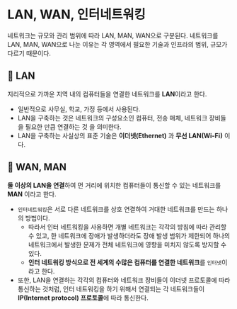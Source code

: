 # LAN, WAN, 인터네트워킹

네트워크는 규모와 관리 범위에 따라 LAN, MAN, WAN으로 구분된다. 네트워크를 LAN, MAN, WAN으로 나눈 이유는 각 영역에서 필요한 기술과 인프라의 범위, 규모가 다르기 때문이다.

## 💬 LAN

지리적으로 가까운 지역 내의 컴퓨터들을 연결한 네트워크를 **LAN**이라고 한다. 

- 일반적으로 사무실, 학교, 가정 등에서 사용된다.
- LAN을 구축하는 것은 네트워크의 구성요소인 컴퓨터, 전송 매체, 네트워크 장비들을 필요한 만큼 연결하는 것
을 의미한다.
- LAN을 구축하는 사실상의 표준 기술은 **이더넷(Ethernet)** 과 **무선 LAN(Wi-Fi)** 이다.

## 💬 WAN, MAN

**둘 이상의 LAN을 연결**하여 먼 거리에 위치한 컴퓨터들이 통신할 수 있는 네트워크를 **MAN** 이라고 한다.

- ```인터네트워킹```은 서로 다른 네트워크를 상호 연결하여 거대한 네트워크를 만드는 하나의 방법이다.
    - 따라서 인터 네트워킹을 사용하면 개별 네트워크는 각각의 방침에 따라 관리할 수 있고, 한 네트워크에 장애가 발생하더라도 장애 발생 범위가 제한되어 하나의 네트워크에서 발생한 문제가 전체 네트워크에 영향을 미치지 않도록 방지할 수 있다.
    - **인터 네트워킹 방식으로 전 세계의 수많은 컴퓨터를 연결한 네트워크**를 ```인터넷```이라고 한다.
- 또한, LAN을 연결하는 각각의 컴퓨터와 네트워크 장비들이 이더넷 프로토콜에 따라 통신하는 것처럼, 인터 네트워킹을 하기 위해서 연결되는 각 네트워크들이 **IP(Internet protocol) 프로토콜**에 따라 통신한다.
